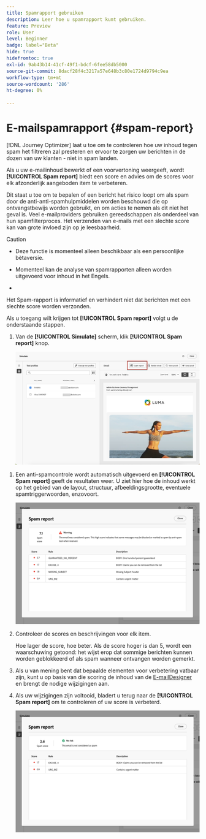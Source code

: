 ```yaml
---
title: Spamrapport gebruiken
description: Leer hoe u spamrapport kunt gebruiken.
feature: Preview
role: User
level: Beginner
badge: label="Beta"
hide: true
hidefromtoc: true
exl-id: 9ab43b14-41cf-49f1-bdcf-6fee58db5000
source-git-commit: 8dacf28f4c3217a57e648b3c80e1724d9794c9ea
workflow-type: tm+mt
source-wordcount: '286'
ht-degree: 0%

---
```


# E-mailspamrapport {#spam-report}

[!DNL Journey Optimizer] laat u toe om te controleren hoe uw inhoud tegen spam het filtreren zal presteren en ervoor te zorgen uw berichten in de dozen van uw klanten - niet in spam landen.

Als u uw e-mailinhoud bewerkt of een voorvertoning weergeeft, wordt **[!UICONTROL Spam report]** biedt een score en advies om de scores voor elk afzonderlijk aangeboden item te verbeteren.

Dit staat u toe om te bepalen of een bericht het risico loopt om als spam door de anti-anti-spamhulpmiddelen worden beschouwd die op ontvangstbewijs worden gebruikt, en om acties te nemen als dit niet het geval is. Veel e-mailproviders gebruiken gereedschappen als onderdeel van hun spamfilterproces. Het verzenden van e-mails met een slechte score kan van grote invloed zijn op je leesbaarheid.


>[!CAUTION]
>
>* Deze functie is momenteel alleen beschikbaar als een persoonlijke bètaversie.
>
>* Momenteel kan de analyse van spamrapporten alleen worden uitgevoerd voor inhoud in het Engels.
>
>* >
>Het Spam-rapport is informatief en verhindert niet dat berichten met een slechte score worden verzonden.

Als u toegang wilt krijgen tot **[!UICONTROL Spam report]** volgt u de onderstaande stappen.

1. Van de **[!UICONTROL Simulate]** scherm, klik **[!UICONTROL Spam report]** knop.

   ![](assets/spam-report-button.png)

<!--
    You can also open the [Email Designer](../email/content-from-scratch.md), click the **[!UICONTROL More]** button and select **[!UICONTROL Check spam score]** from the menu.

    ![](assets/spam-report-check-score.png)
-->

1. Een anti-spamcontrole wordt automatisch uitgevoerd en **[!UICONTROL Spam report]** geeft de resultaten weer. U ziet hier hoe de inhoud werkt op het gebied van de layout, structuur, afbeeldingsgrootte, eventuele spamtriggerwoorden, enzovoort.

   ![](assets/spam-report-high-score.png)

1. Controleer de scores en beschrijvingen voor elk item.

   Hoe lager de score, hoe beter. Als de score hoger is dan 5, wordt een waarschuwing getoond: het wijst erop dat sommige berichten kunnen worden geblokkeerd of als spam wanneer ontvangen worden gemerkt.

1. Als u van mening bent dat bepaalde elementen voor verbetering vatbaar zijn, kunt u op basis van die scoring de inhoud van de [E-mailDesigner](../email/content-from-scratch.md) en brengt de nodige wijzigingen aan.

1. Als uw wijzigingen zijn voltooid, bladert u terug naar de **[!UICONTROL Spam report]** om te controleren of uw score is verbeterd.

   ![](assets/spam-report-low-score.png)

<!--You can also check the message's alerts for warnings on potential risk of spam detection. Follow the steps below.

1. Click the **[!UICONTROL Alerts]** button on top right of the screen. [Learn more on email alerts](../email/create-email.md#check-email-alerts)

1. If **[!UICONTROL Spam checker alert]** is displayed, you should check your content for a potential risk of spam using the **[!UICONTROL Spam report]** feature as detailed above.

    ![](assets/spam-report-alert.png)
-->
